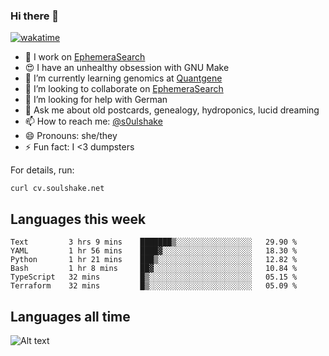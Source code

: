 ### Hi there 👋

[![wakatime](https://wakatime.com/badge/user/08339702-a231-40c4-8838-d449bd2ff951.svg)](https://wakatime.com/@08339702-a231-40c4-8838-d449bd2ff951)

<!--
**soulshake/soulshake** is a ✨ _special_ ✨ repository because its `README.md` (this file) appears on your GitHub profile.

Here are some ideas to get you started:

- 🔭 I’m currently working on ...
- 🌱 I’m currently learning ...
- 👯 I’m looking to collaborate on ...
- 🤔 I’m looking for help with ...
- 💬 Ask me about ...
- 📫 How to reach me: ...
- 😄 Pronouns: ...
- ⚡ Fun fact: ...
-->


- 🔭 I work on [EphemeraSearch](https://www.ephemerasearch.com/)
- 😍 I have an unhealthy obsession with GNU Make
- :dna: I’m currently learning genomics at [Quantgene](https://www.quantgene.com/)
- 👯 I’m looking to collaborate on [EphemeraSearch](https://www.ephemerasearch.com/)
- 🤔 I’m looking for help with German
- 💬 Ask me about old postcards, genealogy, hydroponics, lucid dreaming
- 📫 How to reach me: [@s0ulshake](https://twitter.com/soulshake)
- 😄 Pronouns: she/they
- ⚡ Fun fact: I <3 dumpsters

For details, run:

```
curl cv.soulshake.net
```

## Languages this week

<!--START_SECTION:waka-->

```text
Text         3 hrs 9 mins    ███████▒░░░░░░░░░░░░░░░░░   29.90 %
YAML         1 hr 56 mins    ████▓░░░░░░░░░░░░░░░░░░░░   18.30 %
Python       1 hr 21 mins    ███▒░░░░░░░░░░░░░░░░░░░░░   12.82 %
Bash         1 hr 8 mins     ██▓░░░░░░░░░░░░░░░░░░░░░░   10.84 %
TypeScript   32 mins         █▒░░░░░░░░░░░░░░░░░░░░░░░   05.15 %
Terraform    32 mins         █▒░░░░░░░░░░░░░░░░░░░░░░░   05.09 %
```

<!--END_SECTION:waka-->

## Languages all time
![Alt text](https://wakatime.com/share/@aj/6aa10b67-a5e9-4fb1-acaf-8692f4385172.svg)
